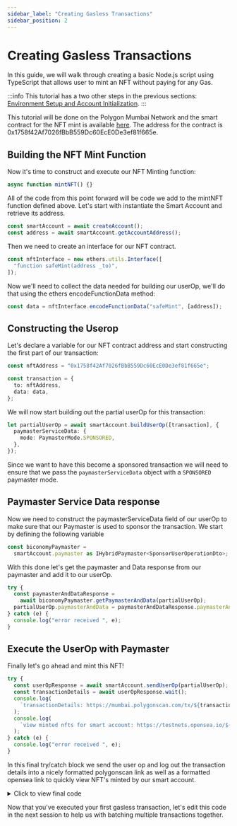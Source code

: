 ```yaml
---
sidebar_label: "Creating Gasless Transactions"
sidebar_position: 2
---
```


# Creating Gasless Transactions

In this guide, we will walk through creating a basic Node.js script using
TypeScript that allows user to mint an NFT without paying for any Gas.

:::info This tutorial has a two other steps in the previous sections:
[Environment Setup and Account Initialization](initializeaccount).
:::

This tutorial will be done on the Polygon Mumbai Network and the smart contract
for the NFT mint is available
[here](https://mumbai.polygonscan.com/address/0x1758f42Af7026fBbB559Dc60EcE0De3ef81f665e).
The address for the contract is 0x1758f42Af7026fBbB559Dc60EcE0De3ef81f665e.

## Building the NFT Mint Function

Now it's time to construct and execute our NFT Minting function:

```typescript
async function mintNFT() {}
```

All of the code from this point forward will be code we add to the mintNFT
function defined above. Let's start with instantiate the Smart Account and retrieve its address.

```typescript
const smartAccount = await createAccount();
const address = await smartAccount.getAccountAddress();
```

Then we need to create an interface for our NFT contract.

```typescript
const nftInterface = new ethers.utils.Interface([
  "function safeMint(address _to)",
]);
```

Now we'll need to collect the data needed for building our userOp, we'll do that
using the ethers encodeFunctionData method:

```typescript
const data = nftInterface.encodeFunctionData("safeMint", [address]);
```

## Constructing the Userop

Let's declare a variable for our NFT contract address and start constructing the
first part of our transaction:

```typescript
const nftAddress = "0x1758f42Af7026fBbB559Dc60EcE0De3ef81f665e";

const transaction = {
  to: nftAddress,
  data: data,
};
```

We will now start building out the partial userOp for this transaction:

```typescript
let partialUserOp = await smartAccount.buildUserOp([transaction], {
  paymasterServiceData: {
    mode: PaymasterMode.SPONSORED,
  },
});
```

Since we want to have this become a sponsored transaction we will need to ensure that we pass the `paymasterServiceData` object with a `SPONSORED` paymaster mode.

## Paymaster Service Data response

Now we need to construct the paymasterServiceData field of our userOp to make
sure that our Paymaster is used to sponsor the transaction. We start by defining
the following variable

```typescript
const biconomyPaymaster =
  smartAccount.paymaster as IHybridPaymaster<SponsorUserOperationDto>;
```

With this done let's get the paymaster and Data response from our paymaster and
add it to our userOp.

```typescript
try {
  const paymasterAndDataResponse =
    await biconomyPaymaster.getPaymasterAndData(partialUserOp);
  partialUserOp.paymasterAndData = paymasterAndDataResponse.paymasterAndData;
} catch (e) {
  console.log("error received ", e);
}
```

## Execute the UserOp with Paymaster

Finally let's go ahead and mint this NFT!

```typescript
try {
  const userOpResponse = await smartAccount.sendUserOp(partialUserOp);
  const transactionDetails = await userOpResponse.wait();
  console.log(
    `transactionDetails: https://mumbai.polygonscan.com/tx/${transactionDetails.receipt.transactionHash}`,
  );
  console.log(
    `view minted nfts for smart account: https://testnets.opensea.io/${address}`,
  );
} catch (e) {
  console.log("error received ", e);
}
```

In this final try/catch block we send the user op and log out the transaction
details into a nicely formatted polygonscan link as well as a formatted opensea
link to quickly view NFT's minted by our smart account.

<details>
  <summary> Click to view final code </summary>

```typescript
import { config } from "dotenv";
import { IBundler, Bundler } from "@biconomy/bundler";
import { ChainId } from "@biconomy/core-types";
import {
  BiconomySmartAccountV2,
  DEFAULT_ENTRYPOINT_ADDRESS,
} from "@biconomy/account";
import {
  ECDSAOwnershipValidationModule,
  DEFAULT_ECDSA_OWNERSHIP_MODULE,
} from "@biconomy/modules";
import { ethers } from "ethers";
import {
  IPaymaster,
  BiconomyPaymaster,
  IHybridPaymaster,
  PaymasterMode,
  SponsorUserOperationDto,
} from "@biconomy/paymaster";

config();

const provider = new ethers.providers.JsonRpcProvider(
  "https://rpc.ankr.com/polygon_mumbai",
);
const wallet = new ethers.Wallet(process.env.PRIVATE_KEY || "", provider);

const bundler: IBundler = new Bundler({
  bundlerUrl:
    "https://bundler.biconomy.io/api/v2/80001/nJPK7B3ru.dd7f7861-190d-41bd-af80-6877f74b8f44",
  chainId: ChainId.POLYGON_MUMBAI,
  entryPointAddress: DEFAULT_ENTRYPOINT_ADDRESS,
});

const paymaster: IPaymaster = new BiconomyPaymaster({
  paymasterUrl:
    "https://paymaster.biconomy.io/api/v1/80001/Tpk8nuCUd.70bd3a7f-a368-4e5a-af14-80c7f1fcda1a",
});

async function createAccount() {
  const module = await ECDSAOwnershipValidationModule.create({
    signer: wallet,
    moduleAddress: DEFAULT_ECDSA_OWNERSHIP_MODULE,
  });

  let biconomyAccount = await BiconomySmartAccountV2.create({
    chainId: ChainId.POLYGON_MUMBAI,
    bundler: bundler,
    paymaster: paymaster,
    entryPointAddress: DEFAULT_ENTRYPOINT_ADDRESS,
    defaultValidationModule: module,
    activeValidationModule: module,
  });
  console.log("address", await biconomyAccount.getAccountAddress());
  return biconomyAccount;
}

async function mintNFT() {
  const smartAccount = await createAccount();
  const address = await smartAccount.getAccountAddress();
  const nftInterface = new ethers.utils.Interface([
    "function safeMint(address _to)",
  ]);

  const data = nftInterface.encodeFunctionData("safeMint", [address]);

  const nftAddress = "0x1758f42Af7026fBbB559Dc60EcE0De3ef81f665e";

  const transaction = {
    to: nftAddress,
    data: data,
  };

  let partialUserOp = await smartAccount.buildUserOp([transaction], {
    paymasterServiceData: {
      mode: PaymasterMode.SPONSORED,
    },
  });

  const biconomyPaymaster =
    smartAccount.paymaster as IHybridPaymaster<SponsorUserOperationDto>;

  try {
    const userOpResponse = await smartAccount.sendUserOp(partialUserOp);
    const transactionDetails = await userOpResponse.wait();
    console.log(
      `transactionDetails: https://mumbai.polygonscan.com/tx/${transactionDetails.receipt.transactionHash}`,
    );
    console.log(
      `view minted nfts for smart account: https://testnets.opensea.io/${address}`,
    );
  } catch (e) {
    console.log("error received ", e);
  }
}

mintNFT();
```

</details>

Now that you've executed your first gasless transaction, let's edit this code in
the next session to help us with batching multiple transactions together.
